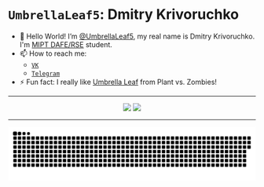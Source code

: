 # `UmbrellaLeaf5`: Dmitry Krivoruchko

<!-- About me: -->
- 🌴 Hello World! I’m [@UmbrellaLeaf5](https://github.com/UmbrellaLeaf5), my real name is Dmitry Krivoruchko. I'm [MIPT DAFE/RSE](https://mipt-rse.ru) student.
- 📫 How to reach me:
  * [`VK`](https://vk.com/kdi_umb)
  * [`Telegram`](https://t.me/dontknowlad)
- ⚡ Fun fact: I really like [Umbrella Leaf](https://vk.com/umbrella_leaf) from Plant vs. Zombies!

<hr></hr>

<div align="center">
  <!-- Stats: -->
  <img src="https://github-readme-stats.vercel.app/api?username=UmbrellaLeaf5&&show_icons=true&&show=reviews,discussions_started,discussions_answered,prs_merged,prs_merged_percentage&&theme=dark" height="250">

  <!-- Umbrella Leaf from PvZ (fan .gif): -->
  <img src="https://static.wikia.nocookie.net/pvzcc/images/3/3b/Ezgif.com-video-to-gif-converter.gif/revision/latest?cb=20231227060849" height="250">
</div>

<hr></hr>

<!-- Snake time! -->
<div align="center">
  <img src="https://github.com/UmbrellaLeaf5/UmbrellaLeaf5/blob/output/snake.svg">
</div>
